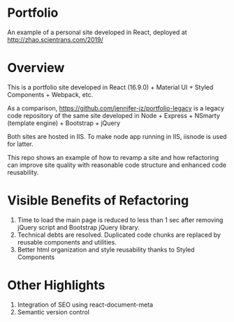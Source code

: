 # Portfolio
An example of a personal site developed in React, deployed at http://zhao.scientrans.com/2019/

# Overview
This is a portfolio site developed in React (16.9.0) + Material UI + Styled Components + Webpack, etc.

As a comparison, https://github.com/jennifer-jz/portfolio-legacy is a legacy code repository of the same site developed in Node + Express + NSmarty (template engine) + Bootstrap + jQuery

Both sites are hosted in IIS. To make node app running in IIS, iisnode is used for latter.

This repo shows an example of how to revamp a site and how refactoring can improve site quality with reasonable code structure and enhanced code reusability. 

# Visible Benefits of Refactoring
1. Time to load the main page is reduced to less than 1 sec after removing jQuery script and Bootstrap jQuery library.
2. Technical debts are resolved. Duplicated code chunks are replaced by reusable components and utilities. 
3. Better html organization and style reusability thanks to Styled Components

# Other Highlights
1. Integration of SEO using react-document-meta
2. Semantic version control
